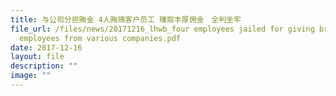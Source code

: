 ```yaml
---
title: 与公司分担贿金 4人贿赂客户员工 赚取丰厚佣金　全判坐牢
file_url: /files/news/20171216_lhwb_four employees jailed for giving bribes to
  employees from various companies.pdf
date: 2017-12-16
layout: file
description: ""
image: ""
---
```

